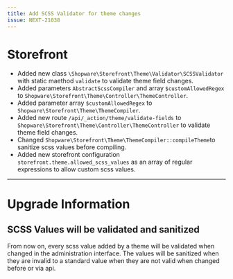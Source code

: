 ```yaml
---
title: Add SCSS Validator for theme changes
issue: NEXT-21038
---
```

# Storefront
* Added new class `\Shopware\Storefront\Theme\Validator\SCSSValidator` with static maethod `validate` to validate theme field changes.
* Added parameters `AbstractScssCompiler` and array `$customAllowedRegex` to `Shopware\Storefront\Theme\Controller\ThemeController`.
* Added parameter array `$customAllowedRegex` to `Shopware\Storefront\Theme\ThemeCompiler`.
* Added new route `/api/_action/theme/validate-fields` to `Shopware\Storefront\Theme\Controller\ThemeController` to validate theme field changes.
* Changed `Shopware\Storefront\Theme\ThemeCompiler::compileTheme`to sanitize scss values before compiling.
* Added new storefront configuration `storefront.theme.allowed_scss_values` as an array of regular expressions to allow custom scss values.
___
# Upgrade Information

## SCSS Values will be validated and sanitized
From now on, every scss value added by a theme will be validated when changed in the administration interface.
The values will be sanitized when they are invalid to a standard value when they are not valid when changed before or via api.
